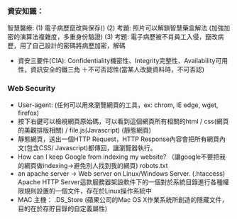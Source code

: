 ### 資安知識：

智慧醫療: 
(1) 電子病歷竄改與保存()
(2) 考題: 照片可以解鎖智慧藥盒解法 (加強加密的演算法複雜度，多重身份驗證)
(3) 考題: 電子病歷被不肖員工入侵，竄改病歷，用了自己設計的密碼將病歷加密，解碼

* 資安三要件(CIA):  Confidentiality機密性、Integrity完整性、Availability可用性，資訊安全的鐵三角 ＋不可否認性(當某人改變資料時，不可否認)


### Web Security
* User-agent: (任何可以用來瀏覽網頁的工具，ex: chrom, IE edge, wget, firefox)
* 按下右鍵可以檢視網頁原始碼，可以看到這個網頁所有相關的html / css(網頁的美觀排版相關) / file.js(Javascript) (靜態網頁)
* 靜態網頁，送出一個HTTP Request，HTTP Response內容會把所有網頁內文(包含CSS/ Javascript)都傳回，讓瀏覽器執行。
* How can I keep Google from indexing my website? （讓google不要把我的網頁做indexing->避免別人找到我的網頁) robots.txt
* an apache server -> Web server on Linux/Windows Server.  (.htaccess) Apache HTTP Server這款服務器架設軟件下的一個對於系統目錄進行各種權限規則設置的一個文件，存在於Linux操作系統中
* MAC 主機： .DS_Store (蘋果公司的Mac OS X作業系統所創造的隱藏文件，目的在於存貯目錄的自定義屬性)
